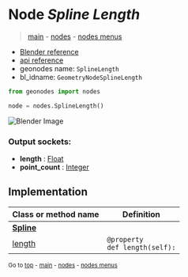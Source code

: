 # Node *Spline Length*

> [main](../structure.md) - [nodes](nodes.md) - [nodes menus](nodes_menus.md)

- [Blender reference](https://docs.blender.org/manual/en/latest/modeling/geometry_nodes/curve/spline_length.html)
- [api reference](https://docs.blender.org/api/current/bpy.types.GeometryNodeSplineLength.html)
- geonodes name: `SplineLength`
- bl_idname: `GeometryNodeSplineLength`

```python
from geonodes import nodes

node = nodes.SplineLength()
```

![Blender Image](https://docs.blender.org/manual/en/latest/_images/node-types_GeometryNodeSplineLength.webp)

### Output sockets:

- **length** : [Float](Float.md)
- **point_count** : [Integer](Integer.md)

## Implementation

| Class or method name | Definition |
|----------------------|------------|
| **[Spline](Spline.md)** |
| [length](Spline.md#length-property) | `@property`<br> `def length(self):` |

<sub>Go to [top](#node-Spline-Length) - [main](../structure.md) - [nodes](nodes.md) - [nodes menus](nodes_menus.md)</sub>

